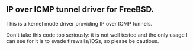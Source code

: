 IP over ICMP tunnel driver for FreeBSD.
---

This is a kernel mode driver providing IP over ICMP tunnels.

Don't take this code too seriously: it is not well tested and the
only usage I can see for it is to evade firewalls/IDSs, so please
be cautious.

